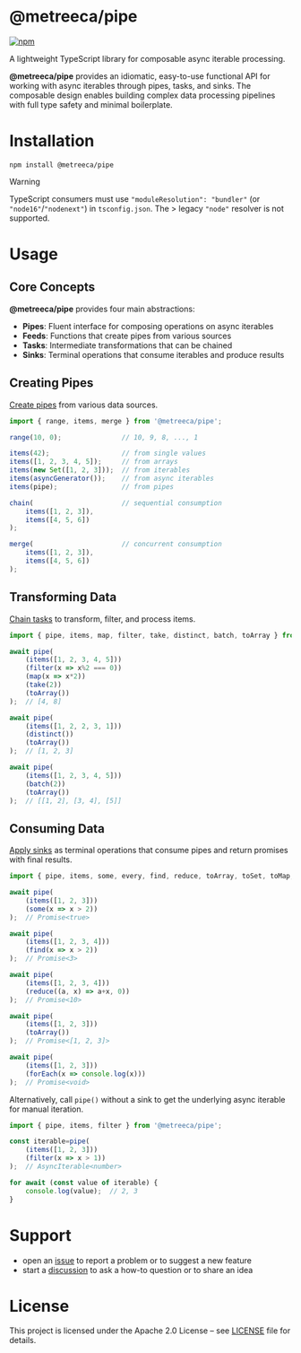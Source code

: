 # @metreeca/pipe

[![npm](https://img.shields.io/npm/v/@metreeca/pipe)](https://www.npmjs.com/package/@metreeca/pipe)

A lightweight TypeScript library for composable async iterable processing.

**@metreeca/pipe** provides an idiomatic, easy-to-use functional API for working with async iterables through
pipes, tasks, and sinks. The composable design enables building complex data processing pipelines with full type
safety and minimal boilerplate.

# Installation

```shell
npm install @metreeca/pipe
```

> [!WARNING]
> TypeScript consumers must use `"moduleResolution": "bundler"` (or `"node16"`/`"nodenext"`) in `tsconfig.json`.
> The > legacy `"node"` resolver is not supported.

# Usage

## Core Concepts

**@metreeca/pipe** provides four main abstractions:

- **Pipes**: Fluent interface for composing operations on async iterables
- **Feeds**: Functions that create pipes from various sources
- **Tasks**: Intermediate transformations that can be chained
- **Sinks**: Terminal operations that consume iterables and produce results

## Creating Pipes

[Create pipes](https://metreeca.github.io/pipe/modules.html#Feeds) from various data sources.

```typescript
import { range, items, merge } from '@metreeca/pipe';

range(10, 0);               // 10, 9, 8, ..., 1

items(42);                  // from single values
items([1, 2, 3, 4, 5]);     // from arrays
items(new Set([1, 2, 3]));  // from iterables
items(asyncGenerator());    // from async iterables
items(pipe);                // from pipes

chain(                      // sequential consumption
	items([1, 2, 3]),
	items([4, 5, 6])
);

merge(                      // concurrent consumption
	items([1, 2, 3]),
	items([4, 5, 6])
);
```

## Transforming Data

[Chain tasks](https://metreeca.github.io/pipe/modules.html#Tasks) to transform, filter, and process items.

```typescript
import { pipe, items, map, filter, take, distinct, batch, toArray } from '@metreeca/pipe';

await pipe(
	(items([1, 2, 3, 4, 5]))
	(filter(x => x%2 === 0))
	(map(x => x*2))
	(take(2))
	(toArray())
);  // [4, 8]

await pipe(
	(items([1, 2, 2, 3, 1]))
	(distinct())
	(toArray())
);  // [1, 2, 3]

await pipe(
	(items([1, 2, 3, 4, 5]))
	(batch(2))
	(toArray())
);  // [[1, 2], [3, 4], [5]]
```

## Consuming Data

[Apply sinks](https://metreeca.github.io/pipe/modules.html#Sinks) as terminal operations that consume pipes and return
promises with final results.

```typescript
import { pipe, items, some, every, find, reduce, toArray, toSet, toMap, forEach } from '@metreeca/pipe';

await pipe(
	(items([1, 2, 3]))
	(some(x => x > 2))
);  // Promise<true>

await pipe(
	(items([1, 2, 3, 4]))
	(find(x => x > 2))
);  // Promise<3>

await pipe(
	(items([1, 2, 3, 4]))
	(reduce((a, x) => a+x, 0))
);  // Promise<10>

await pipe(
	(items([1, 2, 3]))
	(toArray())
);  // Promise<[1, 2, 3]>

await pipe(
	(items([1, 2, 3]))
	(forEach(x => console.log(x)))
);  // Promise<void>
```

Alternatively, call `pipe()` without a sink to get the underlying async iterable for manual iteration.

```typescript
import { pipe, items, filter } from '@metreeca/pipe';

const iterable=pipe(
	(items([1, 2, 3]))
	(filter(x => x > 1))
);  // AsyncIterable<number>

for await (const value of iterable) {
	console.log(value);  // 2, 3
}
```

# Support

- open an [issue](https://github.com/metreeca/pipe/issues) to report a problem or to suggest a new feature
- start a [discussion](https://github.com/metreeca/pipe/discussions) to ask a how-to question or to share an idea

# License

This project is licensed under the Apache 2.0 License –
see [LICENSE](https://github.com/metreeca/pipe?tab=Apache-2.0-1-ov-file) file for details.
